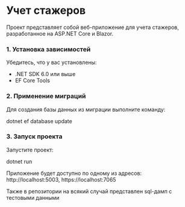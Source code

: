 # Учет стажеров

Проект представляет собой веб-приложение для учета стажеров, разработанное на ASP.NET Core и Blazor.

### 1. Установка зависимостей

Убедитесь, что у вас установлены:
- .NET SDK 6.0 или выше
- EF Core Tools

### 2. Применение миграций
Для создания базы данных из миграции выполните команду:

dotnet ef database update

### 3. Запуск проекта
Запустите проект:

dotnet run

Приложение будет доступно по одному из адресов: http://localhost:5003, https://localhost:7065

Также в репозитории на всякий случай представлен sql-дамп с тестовыми данными
